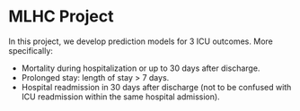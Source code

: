 # MLHC Project
In this project, we develop prediction models for 3 ICU outcomes. More specifically:

- Mortality during hospitalization or up to 30 days after discharge.
- Prolonged stay: length of stay > 7 days.
- Hospital readmission in 30 days after discharge (not to be confused with ICU readmission
within the same hospital admission).

